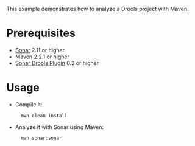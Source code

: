 This example demonstrates how to analyze a Drools project with Maven.

Prerequisites
=============
* [Sonar](http://www.sonarsource.org/downloads/) 2.11 or higher
* Maven 2.2.1 or higher
* [Sonar Drools Plugin](http://docs.codehaus.org/display/SONAR/Drools+Plugin) 0.2 or higher

Usage
=====
* Compile it:

        mvn clean install
		
		
* Analyze it with Sonar using Maven:

        mvn sonar:sonar
